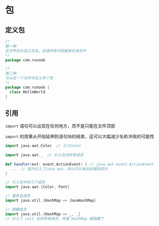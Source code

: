# 包

## 定义包

```scala
/*
第一种
在文件的头定义包名，后续所有代码都放在该包中
*/
package com.runoob

/*
第二种
可以在一个文件中定义多个包
*/
package com.runoob {
  class HelloWorld 
}
```

## 引用

`import` 语句可以出现在任何地方，而不是只能在文件顶部

`import` 的效果从开始延伸到语句块的结束，这可以大幅减少名称冲突的可能性

```scala
import java.awt.Color  // 引入Color
 
import java.awt._  // 引入包内所有成员
 
def handler(evt: event.ActionEvent) { // java.awt.event.ActionEvent
  ...  // 因为引入了java.awt，所以可以省去前面的部分
}

// 引入包中的几个成员
import java.awt.{Color, Font}

// 重命名成员
import java.util.{HashMap => JavaHashMap}

// 隐藏成员
import java.util.{HashMap => _, _} 
// 引入了 util 包的所有成员，但是 HashMap 被隐藏了
```